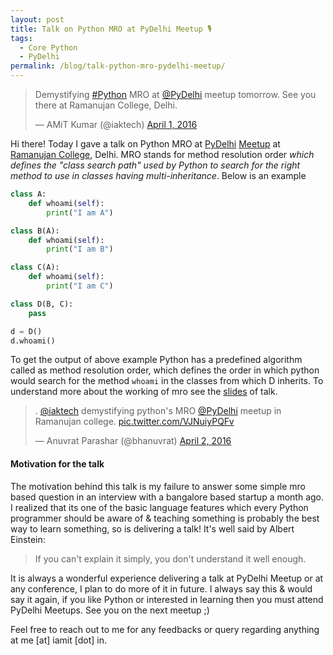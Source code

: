```yaml
---
layout: post
title: Talk on Python MRO at PyDelhi Meetup 🎙️
tags:
  - Core Python
  - PyDelhi
permalink: /blog/talk-python-mro-pydelhi-meetup/
---
```



<blockquote class="twitter-tweet" data-lang="en"><p lang="en" dir="ltr">Demystifying <a href="https://twitter.com/hashtag/Python?src=hash">#Python</a> MRO at <a href="https://twitter.com/PyDelhi">@PyDelhi</a> meetup tomorrow. See you there at Ramanujan College, Delhi.</p>&mdash; AMiT Kumar (@iaktech) <a href="https://twitter.com/iaktech/status/715933679676162049">April 1, 2016</a></blockquote>
<script async src="//platform.twitter.com/widgets.js" charset="utf-8"></script>

Hi there! Today I gave a talk on Python MRO at [PyDelhi](http://pydelhi.org) [Meetup](http://www.meetup.com/pydelhi/events/226049223/) at [Ramanujan College](http://www.ramanujancollege.ac.in/index.php), Delhi. MRO stands for method resolution order *which defines the "class search path" used by Python to search for the right method to use in classes having multi-inheritance*. Below is an example

```python
class A:
    def whoami(self):
        print("I am A")

class B(A):
    def whoami(self):
        print("I am B")

class C(A):
    def whoami(self):
        print("I am C")

class D(B, C):
    pass
```

```python
d = D()
d.whoami()
```
To get the output of above example Python has a predefined algorithm called as method resolution order, which defines the order in which python would search for the method `whoami` in the classes from which D inherits. To understand more about the working of mro see the [slides](http://slides.com/aktech/python-mro/) of talk.

<blockquote class="twitter-tweet" data-conversation="none" data-lang="en"><p lang="en" dir="ltr">. <a href="https://twitter.com/iaktech">@iaktech</a> demystifying python&#39;s MRO <a href="https://twitter.com/PyDelhi">@PyDelhi</a> meetup in Ramanujan college. <a href="https://t.co/VJNuiyPQFv">pic.twitter.com/VJNuiyPQFv</a></p>&mdash; Anuvrat Parashar (@bhanuvrat) <a href="https://twitter.com/bhanuvrat/status/716190054750625792">April 2, 2016</a></blockquote>
<script async src="//platform.twitter.com/widgets.js" charset="utf-8"></script>

#### Motivation for the talk
The motivation behind this talk is my failure to answer some simple mro based question in an interview with a bangalore based startup a month ago. I realized that its one of the basic language features which every Python programmer should be aware of & teaching something is probably the best way to learn something, so is delivering a talk! It's well said by Albert Einstein:

> If you can't explain it simply, you don't understand it well enough.

It is always a wonderful experience delivering a talk at PyDelhi Meetup or at any conference, I plan to do more of it in future. I always say this & would say it again, if you like Python or interested in learning then you must attend PyDelhi Meetups. See you on the next meetup ;)

Feel free to reach out to me for any feedbacks or query regarding anything at me [at] iamit [dot] in.
